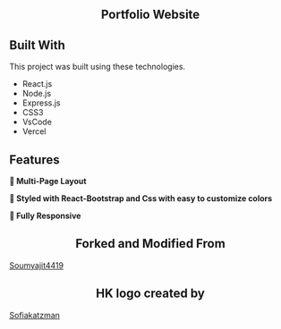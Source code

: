 <h2 align="center">
  Portfolio Website
  </h2>


## Built With


This project was built using these technologies.

- React.js
- Node.js
- Express.js
- CSS3
- VsCode
- Vercel

## Features

**📖 Multi-Page Layout**

**🎨 Styled with React-Bootstrap and Css with easy to customize colors**

**📱 Fully Responsive**



<h2 align="center"> Forked and Modified From </h2>

[Soumyajit4419](https://github.com/soumyajit4419/Portfolio)

<h2 align="center"> HK logo created by </h2>

[Sofiakatzman](https://github.com/sofiakatzman)
